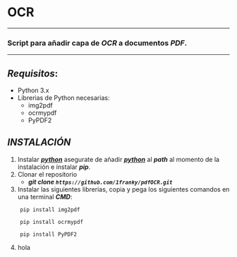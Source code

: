# OCR 
---
### Script  para añadir capa de ***OCR*** a documentos ***PDF***.
--- 
## *Requisitos*:
* Python 3.x 
* Librerias de Python necesarias:
    * img2pdf
    * ocrmypdf
    * PyPDF2

## *INSTALACIÓN*
1. Instalar ***[python](https://www.python.org/downloads/)*** asegurate de añadir ***[python](https://www.python.org/downloads/)***  al ***path*** al momento de la instalación e instalar ***pip***.
2. Clonar el repositorio
   * ***git clone `https://github.com/1franky/pdfOCR.git`***
3. Instalar las siguientes librerias, copia y pega los siguientes comandos en una terminal ***CMD***:
```  
    pip install img2pdf
```
```  
    pip install ocrmypdf
```
```  
    pip install PyPDF2
```

4. hola




